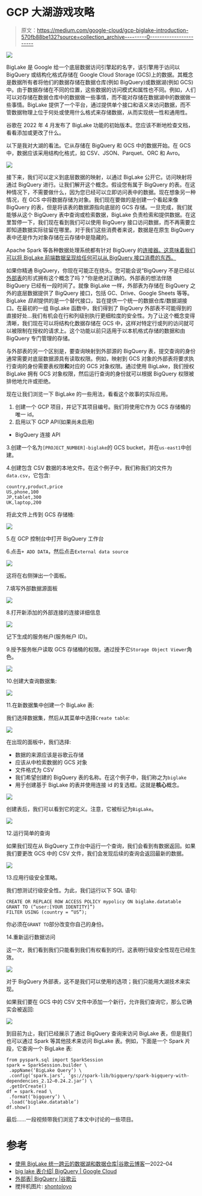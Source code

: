 # GCP 大湖游戏攻略

> 原文：<https://medium.com/google-cloud/gcp-biglake-introduction-570fb88be132?source=collection_archive---------0----------------------->

![](img/24a8ef97a83a5ccd81bfb561d7793780.png)

BigLake 是 Google 给一个底层数据访问引擎起的名字，该引擎用于访问以 BigQuery 或结构化格式存储在 Google Cloud Storage (GCS)上的数据。其概念是数据所有者将他们的数据存储在数据仓库(例如 BigQuery)或数据湖(例如 GCS)中。由于数据存储在不同的位置，这些数据的访问模式和属性也不同。例如，人们可以对存储在数据仓库中的数据做一些事情，而不能对存储在数据湖中的数据做一些事情。BigLake 提供了一个平台，通过提供单个接口和语义来访问数据，而不管数据物理上位于何处或使用什么格式来存储数据，从而实现统一性和通用性。

谷歌在 2022 年 4 月发布了 BigLake 功能的初始版本。您应该不断地检查文档，看看添加或更改了什么。

以下是我对大湖的看法。它从存储在 BigQuery 和 GCS 中的数据开始。在 GCS 中，数据应该采用结构化格式，如 CSV、JSON、Parquet、ORC 和 Avro。

![](img/582fe1ac8003ddfd1733cc571fc3f45b.png)

接下来，我们可以定义到底层数据的映射，以通过 BigLake 公开它。访问映射将通过 BigQuery 进行。让我们解开这个概念。假设您有属于 BigQuery 的表。在这种情况下，不需要做什么，因为您已经可以立即访问表中的数据。现在想象另一种情况，在 GCS 中将数据存储为对象。我们现在要做的是创建一个看起来像 BigQuery 的表，但是将该表的数据源指向底层的 GCS 存储。一旦完成，我们就能够从这个 BigQuery 表中查询或检索数据，BigLake 负责检索和提供数据。在这里暂停一下，我们现在看到我们可以使用 BigQuery 接口访问数据，而不再需要立即知道数据实际驻留在哪里。对于我们这些消费者来说，数据是在原生 BigQuery 表中还是作为对象存储在云存储中是隐藏的。

Apache Spark 等各种数据处理系统都有针对 BigQuery 的[连接器。这意味着我们可以将 BigLake 前端数据呈现给任何可以从 BigQuery 接口消费的东西。](https://cloud.google.com/dataproc/docs/tutorials/bigquery-connector-spark-example)

如果你精通 BigQuery，你现在可能正在挠头。您可能会说“BigQuery 不是已经以[外部表](https://cloud.google.com/bigquery/docs/external-tables)的形式拥有这个概念了吗？”你是绝对正确的。外部表的想法伴随 BigQuery 已经有一段时间了。就像 BigLake 一样，外部表为存储在 BigQuery 之外的底层数据提供了 BigQuery 接口，包括 GC、Drive、Google Sheets 等等。BigLake *目前*提供的是一个替代接口，旨在提供一个统一的数据仓库/数据湖接口。在最初的一组 BigLake 函数中，我们得到了 BigQuery 外部表不可能得到的直接好处…我们有机会在行和列级别执行更细粒度的安全性。为了让这个概念变得清晰，我们现在可以将结构化数据存储在 GCS 中，这样对特定行或列的访问就可以被限制在授权的请求上。这个功能以前只适用于以本机格式存储的数据和由 BigQuery 专门管理的存储。

与外部表的另一个区别是，要查询映射到外部源的 BigQuery 表，提交查询的身份通常需要对底层数据源具有读取权限。例如，映射到 GCS 对象的外部表将要求执行查询的身份需要表权限**和**对应的 GCS 对象权限。通过使用 BigLake，我们授权 BigLake 拥有 GCS 对象权限，然后运行查询的身份就可以根据 BigQuery 权限被排他地允许或拒绝。

现在让我们浏览一下 BigLake 的一些用法，看看这个故事的实际应用。

1.  创建一个 GCP 项目，并记下其项目编号。我们将使用它作为 GCS 存储桶的唯一 id。
2.  启用以下 GCP API(如果尚未启用)

*   BigQuery 连接 API

3.创建一个名为`[PROJECT_NUMBER]-biglake`的 GCS bucket，并在`us-east1`中创建。

4.创建包含 CSV 数据的本地文件。在这个例子中，我们称我们的文件为`data.csv`，它包含:

```
country,product,price
US,phone,100
JP,tablet,300
UK,laptop,200
```

将此文件上传到 GCS 存储桶:

![](img/464d48b3b839792e6896cc143f116dcf.png)

5.在 GCP 控制台中打开 BigQuery 工作台

6.点击`+ ADD DATA`，然后点击`External data source`

![](img/c7a6d6f4317d7ff6498f56e5328b6a1d.png)

这将在右侧弹出一个面板。

7.填写外部数据源面板

![](img/c2927eaf59f54bd8ebd6293f83d3c872.png)

8.打开新添加的外部连接的连接详细信息

![](img/3b6f5ca61658b102b88b0f0877e35958.png)

记下生成的服务帐户(服务帐户 ID)。

9.授予服务帐户读取 GCS 存储桶的权限。通过授予它`Storage Object Viewer`角色。

![](img/478596c5f6c06b3cf5d6fef9c922afc4.png)

10.创建大查询数据集:

![](img/183db5f2c10ea6db3a30e6fdf9e73f52.png)

11.在新数据集中创建一个 BigLake 表:

我们选择数据集，然后从其菜单中选择`Create table`:

![](img/3e624e2d2639821f412aaa2413980e1f.png)

在出现的面板中，我们选择:

*   数据的来源应该是谷歌云存储
*   应该从中检索数据的 GCS 对象
*   文件格式为 CSV
*   我们希望创建的 BigQuery 表的名称。在这个例子中，我们称之为`biglake`
*   用于创建基于 BigLake 的表并使用连接 id 的复选框。这就是**核心**概念。

![](img/fa428b15145972ef2f946a35e244a295.png)

创建表后，我们可以看到它的定义。注意，它被标记为`BigLake`。

![](img/fec155d8ad360a6dad711fa29f87c515.png)

12.运行简单的查询

如果我们现在从 BigQuery 工作台中运行一个查询，我们会看到有数据返回。如果我们要更改 GCS 中的 CSV 文件，我们会发现后续的查询会返回最新的数据。

![](img/b9c34c6c5abbb76aa84ff32f28ce5712.png)

13.应用行级安全策略。

我们想测试行级安全性。为此，我们运行以下 SQL 语句:

```
CREATE OR REPLACE ROW ACCESS POLICY mypolicy ON biglake.datatable
GRANT TO (“user:[YOUR IDENTITY]”)
FILTER USING (country = “US”);
```

你必须在`GRANT TO`部分改变你自己的身份。

14.重新运行数据访问

这一次，我们看到我们只能看到我们有权看到的行。这表明行级安全性现在已经生效。

![](img/260067865a8b06ef8c5bd21bbe2a32d2.png)

对于 BigQuery 外部表，这不是我们可以使用的选项；我们只能用大湖技术来实现。

如果我们要在 GCS 中的 CSV 文件中添加一个新行，允许我们查询它，那么它确实会被返回:

![](img/85b119319382656ff9b37c8915ddb16b.png)

到目前为止，我们已经展示了通过 BigQuery 查询来访问 BigLake 表，但是我们也可以通过 Spark 等其他技术来访问 BigLake 表。例如，下面是一个 Spark 片段，它查询一个 BigLake 表:

```
from pyspark.sql import SparkSession
spark = SparkSession.builder \
 .appName(‘BigLake Query’) \
 .config(‘spark.jars’, ‘gs://spark-lib/bigquery/spark-bigquery-with-dependencies_2.12–0.24.2.jar’) \
 .getOrCreate()
df = spark.read \
 .format(‘bigquery’) \
 .load(‘biglake.datatable’)
df.show()
```

最后……一段视频带我们浏览了本文中讨论的一些项目。

# 参考

*   [使用 BigLake 统一跨云的数据湖和数据仓库|谷歌云博客](https://cloud.google.com/blog/products/data-analytics/unifying-data-lakes-and-data-warehouses-across-clouds-with-biglake)—2022–04
*   [big lake 表介绍| BigQuery | Google Cloud](https://cloud.google.com/bigquery/docs/biglake-intro)
*   [外部表| BigQuery |谷歌云](https://cloud.google.com/bigquery/docs/external-tables)
*   搅拌机图片: [shontoloyo](https://www.blendswap.com/profile/152246)